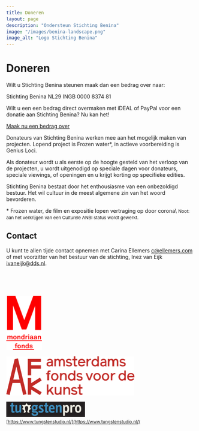```yaml
---
title: Doneren
layout: page
description: "Ondersteun Stichting Benina"
image: "/images/benina-landscape.png"
image_alt: "Logo Stichting Benina"
---
```

# Doneren

Wilt u Stichting Benina steunen maak dan een bedrag over naar:

<div class="usa-alert extra-margin-bottom">
	Stichting Benina
	NL29 INGB 0000 8374 81
</div>

Wilt u een een bedrag direct overmaken met iDEAL of PayPal voor een donatie aan Stichting Benina? Nu kan het!

<a class="usa-button usa-button-primary" target="_blank" href="https://useplink.com/payment/UvvgIsjOpdnc17GJZHuK/">Maak nu een bedrag over</a>

Donateurs van Stichting Benina werken mee aan het mogelijk maken van projecten. Lopend project is Frozen water\*, in actieve voorbereiding is Genius Loci.

Als donateur wordt u als eerste op de hoogte gesteld van het verloop van de projecten, u wordt uitgenodigd op speciale dagen voor donateurs, speciale viewings, of openingen en u krijgt korting op specifieke edities.

Stichting Benina bestaat door het enthousiasme van een onbezoldigd bestuur. Het wil cultuur in de meest algemene zin van het woord bevorderen.

\* Frozen water, de film en expositie lopen vertraging op door corona\\
<small>Noot: aan het verkrijgen van een Culturele ANBI status wordt gewerkt.</small>

## Contact
U kunt te allen tijde contact opnemen met Carina Ellemers <a href="mailto:c@ellemers.com">c@ellemers.com</a> of met voorzitter van het bestuur van de stichting, Inez van Eijk <a href="mailto:ivaneijk@dds.nl">ivaneijk@dds.nl</a>.

<br><br><br>

<div class="flexbox">

[<img width="95" class="donor-logo" alt="Logo Mondriaan Fonds" src="/images/mondriaan-fonds-logo.svg">](https://www.mondriaanfonds.nl/)

[<img width="342" class="donor-logo" alt="Logo Amsterdams Fonds voor de kunst AFK" src="/images/afk-logo.svg">](https://www.amsterdamsfondsvoordekunst.nl/)

[<img width="210" class="donor-logo" alt="Logo Tungsten Pro" src="/images/tungsten-pro-logo.png">](https://www.tungstenstudio.nl/)
<br><small>[https://www.tungstenstudio.nl/](https://www.tungstenstudio.nl/)</small>

</div>
